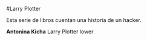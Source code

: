 #Larry Plotter

Esta serie de libros cuentan una historia de un hacker.


**Antonina Kicha** Larry Plotter lower
